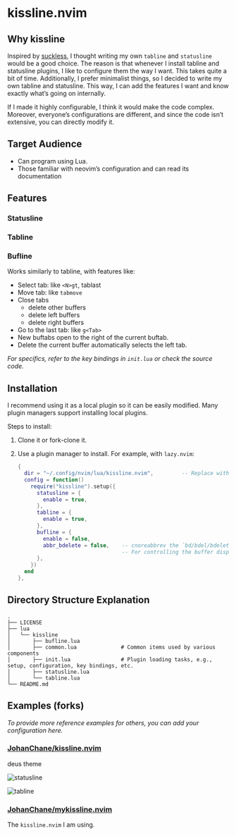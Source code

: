 # kissline.nvim

## Why kissline

Inspired by [suckless](https://suckless.org/), I thought writing my own `tabline` and `statusline` would be a good choice. The reason is that whenever I install tabline and statusline plugins, I like to configure them the way I want. This takes quite a bit of time. Additionally, I prefer minimalist things, so I decided to write my own tabline and statusline. This way, I can add the features I want and know exactly what’s going on internally.

If I made it highly configurable, I think it would make the code complex. Moreover, everyone’s configurations are different, and since the code isn’t extensive, you can directly modify it.

## Target Audience

- Can program using Lua.
- Those familiar with neovim’s configuration and can read its documentation

## Features

### Statusline

### Tabline

### Bufline

Works similarly to tabline, with features like:

- Select tab: like `<N>gt`, tablast
- Move tab: like `tabmove`
- Close tabs
  - delete other buffers
  - delete left buffers 
  - delete right buffers
- Go to the last tab: like `g<Tab>`
- New buftabs open to the right of the current buftab.
- Delete the current buffer automatically selects the left tab.

*For specifics, refer to the key bindings in `init.lua` or check the source code.*

## Installation

I recommend using it as a local plugin so it can be easily modified. Many plugin managers support installing local plugins.

Steps to install:

1. Clone it or fork-clone it.
2. Use a plugin manager to install. For example, with `lazy.nvim`:

    ```lua
    {
      dir = "~/.config/nvim/lua/kissline.nvim",         -- Replace with your cloned kissline directory
      config = function()
        require("kissline").setup({
          statusline = {
            enable = true,
          },
          tabline = {
            enable = true,
          },
          bufline = {
            enable = false,
            abbr_bdelete = false,    -- cnoreabbrev the `bd/bdel/bdelete` command.
                                     -- For controlling the buffer display after deleting a buffer.
          },
        })
      end
    },
    ```

## Directory Structure Explanation

```
.
├── LICENSE
├── lua
│   └── kissline
│       ├── bufline.lua
│       ├── common.lua              # Common items used by various components
│       ├── init.lua                # Plugin loading tasks, e.g., setup, configuration, key bindings, etc.
│       ├── statusline.lua
│       └── tabline.lua
└── README.md
```

## Examples (forks)

*To provide more reference examples for others, you can add your configuration here.*

### [JohanChane/kissline.nvim](https://github.com/JohanChane/kissline.nvim)

deus theme

![statusline](https://github.com/JohanChane/kissline.nvim/assets/26107760/4a3984da-9d63-486c-bcac-94a8a0f66de3)

![tabline](https://github.com/JohanChane/kissline.nvim/assets/26107760/ca563c2c-397f-4574-b723-6edff0139734)

### [JohanChane/mykissline.nvim](https://github.com/JohanChane/mykissline.nvim)

The `kissline.nvim` I am using.
